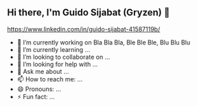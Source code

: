 ## Hi there, I'm Guido Sijabat (Gryzen) 👋

https://www.linkedin.com/in/guido-sijabat-41587119b/

- 🔭 I’m currently working on Bla Bla Bla, Ble Ble Ble, Blu Blu Blu
- 🌱 I’m currently learning ...
- 👯 I’m looking to collaborate on ...
- 🤔 I’m looking for help with ...
- 💬 Ask me about ...
- 📫 How to reach me: ...
- 😄 Pronouns: ...
- ⚡ Fun fact: ...

